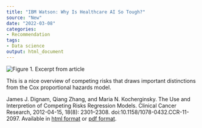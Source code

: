 ```yaml
---
title: "IBM Watson: Why Is Healthcare AI So Tough?"
source: "New"
date: "2022-03-08"
categories:
- Recommendation
tags:
- Data science
output: html_document
---
```


![Figure 1. Excerpt from article](http://www.pmean.com/new-images/22/competing-risks-01.png)

<div class="notes">

This is a nice overview of competing risks that draws important distinctions from the Cox proportional hazards model.

James J. Dignam, Qiang Zhang, and Maria N. Kocherginsky. The Use and Interpretion of Competing Risks Regression Models. Clinical Cancer Research, 2012-04-15, 18(8): 2301–2308. doi:10.1158/1078-0432.CCR-11-2097. Available in [html format][dig1] or [pdf format][dig2].

[dig1]: https://www.ncbi.nlm.nih.gov/pmc/articles/PMC3328633/
[dig2]: https://www.ncbi.nlm.nih.gov/pmc/articles/PMC3328633/pdf/nihms352464.pdf

</div>